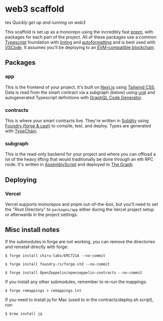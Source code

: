 # web3 scaffold
tes
_Quickly get up and running on web3_

This scaffold is set up as a monorepo using the incredibly fast [pnpm](https://pnpm.io/), with packages for each part of the project. All of these packages use  a common [Typescript](https://www.typescriptlang.org/) foundation with [linting](https://eslint.org/) and [autoformatting](https://prettier.io/) and is best used with [VSCode](https://code.visualstudio.com/). It assumes you'll be deploying to an [EVM-compatible blockchain](https://chainlist.org/).


## Packages

### app

This is the frontend of your project. It's built on [Next.js](https://nextjs.org/) using [Tailwind CSS](https://tailwindcss.com/). Data is read from the smart contract via a subgraph (below) using [urql](https://formidable.com/open-source/urql/) and autogenerated Typescript definitions with [GraphQL Code Generator](https://www.graphql-code-generator.com/).

### contracts

This is where your smart contracts live. They're written in [Solidity](https://docs.soliditylang.org/) using [Foundry (forge & cast)](https://book.getfoundry.sh/) to compile, test, and deploy. Types are generated with [TypeChain](https://github.com/dethcrypto/TypeChain).

### subgraph

This is the read-only backend for your project and where you can offload a lot of the heavy lifting that would traditionally be done through an eth RPC node. It's written in [AssemblyScript](https://www.assemblyscript.org/) and deployed to [The Graph](https://thegraph.com/).


## Deploying

### Vercel

Vercel supports monorepos and pnpm out-of-the-box, but you'll need to set the "Root Directory" to `packages/app` either during the Vercel project setup or afterwards in the project settings.


## Misc install notes

If the submodules in forge are not working, you can remove the directories and reinstall directly with forge:
```
$ forge install chiru-labs/ERC721A --no-commit

$ forge install foundry-rs/forge-std --no-commit

$ forge install OpenZeppelin/openzeppelin-contracts --no-commit
```

If you install any other submodules, remember to re-run the mappings:
```
$ forge remappings > remappings.txt 
```


If you need to install jq for Mac (used to in the contracts/deploy.sh script), run:
```
$ brew install jq
```
